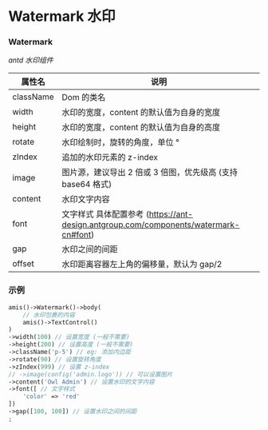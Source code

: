 # Watermark 水印

### Watermark

_antd 水印组件_

| 属性名       | 说明                                                                           |
|-----------|------------------------------------------------------------------------------|
| className | Dom 的类名                                                                      |
| width     | 水印的宽度，content 的默认值为自身的宽度                                                     |
| height    | 水印的宽度，content 的默认值为自身的高度                                                     |
| rotate    | 水印绘制时，旋转的角度，单位 °                                                             |
| zIndex    | 追加的水印元素的 z-index                                                             |
| image     | 图片源，建议导出 2 倍或 3 倍图，优先级高 (支持 base64 格式)                                       |
| content   | 水印文字内容                                                                       |
| font      | 文字样式   具体配置参考 (https://ant-design.antgroup.com/components/watermark-cn#font) |
| gap       | 水印之间的间距                                                                      |
| offset    | 水印距离容器左上角的偏移量，默认为 gap/2                                                      |



### 示例

```php
amis()->Watermark()->body(
    // 水印包裹的内容
    amis()->TextControl()
)
->width(100) // 设置宽度 (一般不需要)
->height(200) // 设置高度 (一般不需要)
->className('p-5') // eg: 添加内边距
->rotate(90) // 设置旋转角度
->zIndex(999) // 设置 z-index
// ->image(config('admin.logo')) // 可以设置图片
->content('Owl Admin') // 设置水印的文字内容
->font([ // 文字样式
    'color' => 'red'
])
->gap([100, 100]) // 设置水印之间的间距
;
```
